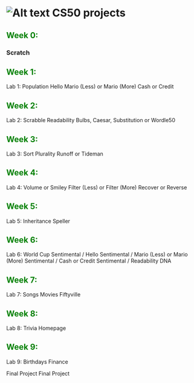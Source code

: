 # ![Alt text](https://pll.harvard.edu/themes/custom/twel_scholar/favicon.ico) CS50 projects

## <span style='color: #008000;'>Week 0: </span>
### Scratch

## <span style='color: #008000;'>Week 1: </span>
Lab 1: Population
Hello
Mario (Less) or Mario (More)
Cash or Credit

## <span style='color: #008000;'>Week 2: </span>
Lab 2: Scrabble
Readability
Bulbs, Caesar, Substitution or Wordle50

## <span style='color: #008000;'>Week 3: </span>
Lab 3: Sort
Plurality
Runoff or Tideman

## <span style='color: #008000;'>Week 4: </span>
Lab 4: Volume or Smiley
Filter (Less) or Filter (More)
Recover or Reverse

## <span style='color: #008000;'>Week 5: </span>
Lab 5: Inheritance
Speller

## <span style='color: #008000;'>Week 6: </span>
Lab 6: World Cup
Sentimental / Hello
Sentimental / Mario (Less) or Mario (More)
Sentimental / Cash or Credit
Sentimental / Readability
DNA

## <span style='color: #008000;'>Week 7: </span>
Lab 7: Songs
Movies
Fiftyville

## <span style='color: #008000;'>Week 8: </span>
Lab 8: Trivia
Homepage

## <span style='color: #008000;'>Week 9: </span>
Lab 9: Birthdays
Finance

Final Project
Final Project
